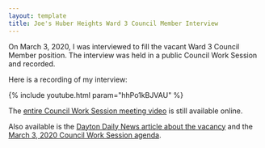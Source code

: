 ```yaml
---
layout: template
title: Joe's Huber Heights Ward 3 Council Member Interview
---
```


On March 3, 2020, I was interviewed to fill the vacant Ward 3 Council Member position. The interview was held in a public Council Work Session and recorded.

Here is a recording of my interview:

{% include youtube.html param="hhPo1kBJVAU" %}

The [entire Council Work Session meeting video](https://huberheightsoh.new.swagit.com/videos/03032020-1919) is still available online.

Also available is the [Dayton Daily News article about the vacancy](https://www.daytondailynews.com/news/local/four-apply-fill-vacant-huber-heights-coucil-seat/wIvah80DXNsXVSAeTiAfOJ/) and the [March 3, 2020 Council Work Session agenda](https://destinyhosted.com/agenda_publish.cfm?id=48237&mt=ALL&get_month=3&get_year=2020&dsp=ag&seq=3820).